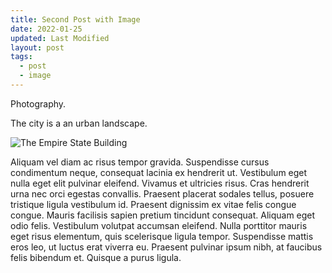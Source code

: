 ```yaml
---
title: Second Post with Image
date: 2022-01-25
updated: Last Modified
layout: post
tags:
  - post
  - image
---
```


Photography.
<!-- excerpt -->
The city is a an urban landscape. 

![The Empire State Building](https://images.unsplash.com/photo-1638452933982-8fa05063259a?ixlib=rb-1.2.1&ixid=MnwxMjA3fDB8MHxwaG90by1wYWdlfHx8fGVufDB8fHx8&auto=format&fit=crop&w=1770&q=80)

Aliquam vel diam ac risus tempor gravida. Suspendisse cursus condimentum neque, consequat lacinia ex hendrerit ut. Vestibulum eget nulla eget elit pulvinar eleifend. Vivamus et ultricies risus. Cras hendrerit urna nec orci egestas convallis. Praesent placerat sodales tellus, posuere tristique ligula vestibulum id. Praesent dignissim ex vitae felis congue congue. Mauris facilisis sapien pretium tincidunt consequat. Aliquam eget odio felis. Vestibulum volutpat accumsan eleifend. Nulla porttitor mauris eget risus elementum, quis scelerisque ligula tempor. Suspendisse mattis eros leo, ut luctus erat viverra eu. Praesent pulvinar ipsum nibh, at faucibus felis bibendum et. Quisque a purus ligula. 